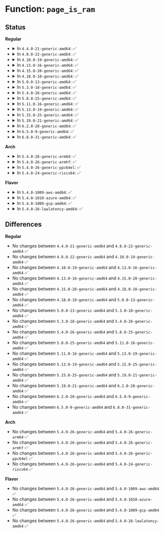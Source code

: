 # Function: <code>page_is_ram</code>

## Status
<b>Regular</b>
<ul>
<li>
<details>
<summary>In <code>4.4.0-21-generic-amd64</code>: ✅</summary>

```c
int page_is_ram(long unsigned int pfn)
```

```json
{
  "name": "page_is_ram",
  "collision_type": "Unique Global",
  "inline_type": "No",
  "funcs": [
    {
      "addr": 18446744071579398096,
      "name": "page_is_ram",
      "external": true,
      "loc": "kernel/resource.c:489",
      "file": "kernel/resource.c",
      "inline": "seen, unknown",
      "caller_inline": [],
      "caller_func": [
        "arch/x86/mm/init.c:devmem_is_allowed",
        "arch/x86/mm/ioremap.c:xlate_dev_mem_ptr",
        "arch/x86/mm/ioremap.c:unxlate_dev_mem_ptr",
        "drivers/acpi/osl.c:acpi_os_map_iomem"
      ]
    }
  ],
  "symbols": [
    {
      "addr": 18446744071579398096,
      "name": "page_is_ram",
      "section": ".text",
      "bind": "STB_WEAK",
      "size": 39
    }
  ]
}
```
</details>
</li>
<li>
<details>
<summary>In <code>4.8.0-22-generic-amd64</code>: ✅</summary>

```c
int page_is_ram(long unsigned int pfn)
```

```json
{
  "name": "page_is_ram",
  "collision_type": "Unique Global",
  "inline_type": "No",
  "funcs": [
    {
      "addr": 18446744071579410400,
      "name": "page_is_ram",
      "external": true,
      "loc": "kernel/resource.c:515",
      "file": "kernel/resource.c",
      "inline": "seen, unknown",
      "caller_inline": [],
      "caller_func": [
        "arch/x86/mm/init.c:devmem_is_allowed",
        "arch/x86/mm/ioremap.c:unxlate_dev_mem_ptr",
        "arch/x86/mm/ioremap.c:xlate_dev_mem_ptr",
        "drivers/acpi/osl.c:acpi_os_map_iomem"
      ]
    }
  ],
  "symbols": [
    {
      "addr": 18446744071579410400,
      "name": "page_is_ram",
      "section": ".text",
      "bind": "STB_WEAK",
      "size": 39
    }
  ]
}
```
</details>
</li>
<li>
<details>
<summary>In <code>4.10.0-19-generic-amd64</code>: ✅</summary>

```c
int page_is_ram(long unsigned int pfn)
```

```json
{
  "name": "page_is_ram",
  "collision_type": "Unique Global",
  "inline_type": "No",
  "funcs": [
    {
      "addr": 18446744071579430704,
      "name": "page_is_ram",
      "external": true,
      "loc": "kernel/resource.c:515",
      "file": "kernel/resource.c",
      "inline": "seen, unknown",
      "caller_inline": [],
      "caller_func": [
        "arch/x86/mm/init.c:devmem_is_allowed",
        "arch/x86/mm/ioremap.c:unxlate_dev_mem_ptr",
        "arch/x86/mm/ioremap.c:xlate_dev_mem_ptr",
        "drivers/acpi/osl.c:acpi_os_map_iomem"
      ]
    }
  ],
  "symbols": [
    {
      "addr": 18446744071579430704,
      "name": "page_is_ram",
      "section": ".text",
      "bind": "STB_WEAK",
      "size": 39
    }
  ]
}
```
</details>
</li>
<li>
<details>
<summary>In <code>4.13.0-16-generic-amd64</code>: ✅</summary>

```c
int page_is_ram(long unsigned int pfn)
```

```json
{
  "name": "page_is_ram",
  "collision_type": "Unique Global",
  "inline_type": "No",
  "funcs": [
    {
      "addr": 18446744071579418352,
      "name": "page_is_ram",
      "external": true,
      "loc": "kernel/resource.c:515",
      "file": "kernel/resource.c",
      "inline": "seen, unknown",
      "caller_inline": [],
      "caller_func": [
        "arch/x86/mm/init.c:devmem_is_allowed",
        "arch/x86/mm/ioremap.c:unxlate_dev_mem_ptr",
        "arch/x86/mm/ioremap.c:xlate_dev_mem_ptr",
        "drivers/acpi/osl.c:acpi_os_map_iomem"
      ]
    }
  ],
  "symbols": [
    {
      "addr": 18446744071579418352,
      "name": "page_is_ram",
      "section": ".text",
      "bind": "STB_WEAK",
      "size": 39
    }
  ]
}
```
</details>
</li>
<li>
<details>
<summary>In <code>4.15.0-20-generic-amd64</code>: ✅</summary>

```c
int page_is_ram(long unsigned int pfn)
```

```json
{
  "name": "page_is_ram",
  "collision_type": "Unique Global",
  "inline_type": "No",
  "funcs": [
    {
      "addr": 18446744071579446320,
      "name": "page_is_ram",
      "external": true,
      "loc": "kernel/resource.c:533",
      "file": "kernel/resource.c",
      "inline": "seen, unknown",
      "caller_inline": [],
      "caller_func": [
        "arch/x86/mm/init.c:devmem_is_allowed",
        "drivers/acpi/osl.c:acpi_os_map_iomem"
      ]
    }
  ],
  "symbols": [
    {
      "addr": 18446744071579446320,
      "name": "page_is_ram",
      "section": ".text",
      "bind": "STB_WEAK",
      "size": 39
    }
  ]
}
```
</details>
</li>
<li>
<details>
<summary>In <code>4.18.0-10-generic-amd64</code>: ✅</summary>

```c
int page_is_ram(long unsigned int pfn)
```

```json
{
  "name": "page_is_ram",
  "collision_type": "Unique Global",
  "inline_type": "No",
  "funcs": [
    {
      "addr": 18446744071579461200,
      "name": "page_is_ram",
      "external": true,
      "loc": "kernel/resource.c:501",
      "file": "kernel/resource.c",
      "inline": "seen, unknown",
      "caller_inline": [],
      "caller_func": [
        "drivers/acpi/osl.c:acpi_os_map_iomem"
      ]
    }
  ],
  "symbols": [
    {
      "addr": 18446744071579461200,
      "name": "page_is_ram",
      "section": ".text",
      "bind": "STB_WEAK",
      "size": 39
    }
  ]
}
```
</details>
</li>
<li>
<details>
<summary>In <code>5.0.0-13-generic-amd64</code>: ✅</summary>

```c
int page_is_ram(long unsigned int pfn)
```

```json
{
  "name": "page_is_ram",
  "collision_type": "Unique Global",
  "inline_type": "No",
  "funcs": [
    {
      "addr": 18446744071579494752,
      "name": "page_is_ram",
      "external": true,
      "loc": "kernel/resource.c:495",
      "file": "kernel/resource.c",
      "inline": "seen, unknown",
      "caller_inline": [],
      "caller_func": [
        "drivers/acpi/osl.c:acpi_os_map_iomem"
      ]
    }
  ],
  "symbols": [
    {
      "addr": 18446744071579494752,
      "name": "page_is_ram",
      "section": ".text",
      "bind": "STB_WEAK",
      "size": 39
    }
  ]
}
```
</details>
</li>
<li>
<details>
<summary>In <code>5.3.0-18-generic-amd64</code>: ✅</summary>

```c
int page_is_ram(long unsigned int pfn)
```

```json
{
  "name": "page_is_ram",
  "collision_type": "Unique Global",
  "inline_type": "No",
  "funcs": [
    {
      "addr": 18446744071579512736,
      "name": "page_is_ram",
      "external": true,
      "loc": "kernel/resource.c:510",
      "file": "kernel/resource.c",
      "inline": "seen, unknown",
      "caller_inline": [],
      "caller_func": [
        "drivers/acpi/osl.c:acpi_os_map_iomem"
      ]
    }
  ],
  "symbols": [
    {
      "addr": 18446744071579512736,
      "name": "page_is_ram",
      "section": ".text",
      "bind": "STB_WEAK",
      "size": 39
    }
  ]
}
```
</details>
</li>
<li>
<details>
<summary>In <code>5.4.0-26-generic-amd64</code>: ✅</summary>

```c
int page_is_ram(long unsigned int pfn)
```

```json
{
  "name": "page_is_ram",
  "collision_type": "Unique Global",
  "inline_type": "No",
  "funcs": [
    {
      "addr": 18446744071579538912,
      "name": "page_is_ram",
      "external": true,
      "loc": "kernel/resource.c:510",
      "file": "kernel/resource.c",
      "inline": "seen, unknown",
      "caller_inline": [],
      "caller_func": [
        "drivers/acpi/osl.c:acpi_os_map_cleanup",
        "drivers/acpi/osl.c:acpi_os_map_iomem",
        "drivers/platform/x86/intel_pmc_core.c:pmc_core_probe"
      ]
    }
  ],
  "symbols": [
    {
      "addr": 18446744071579538912,
      "name": "page_is_ram",
      "section": ".text",
      "bind": "STB_WEAK",
      "size": 39
    }
  ]
}
```
</details>
</li>
<li>
<details>
<summary>In <code>5.8.0-25-generic-amd64</code>: ✅</summary>

```c
int page_is_ram(long unsigned int pfn)
```

```json
{
  "name": "page_is_ram",
  "collision_type": "Unique Global",
  "inline_type": "No",
  "funcs": [
    {
      "addr": 18446744071579569168,
      "name": "page_is_ram",
      "external": true,
      "loc": "kernel/resource.c:510",
      "file": "kernel/resource.c",
      "inline": "seen, unknown",
      "caller_inline": [],
      "caller_func": [
        "drivers/acpi/osl.c:acpi_os_unmap_iomem",
        "drivers/acpi/osl.c:acpi_os_map_iomem",
        "drivers/platform/x86/intel_pmc_core.c:pmc_core_probe"
      ]
    }
  ],
  "symbols": [
    {
      "addr": 18446744071579569168,
      "name": "page_is_ram",
      "section": ".text",
      "bind": "STB_WEAK",
      "size": 135
    }
  ]
}
```
</details>
</li>
<li>
<details>
<summary>In <code>5.11.0-16-generic-amd64</code>: ✅</summary>

```c
int page_is_ram(long unsigned int pfn)
```

```json
{
  "name": "page_is_ram",
  "collision_type": "Unique Global",
  "inline_type": "No",
  "funcs": [
    {
      "addr": 18446744071579550576,
      "name": "page_is_ram",
      "external": true,
      "loc": "kernel/resource.c:517",
      "file": "kernel/resource.c",
      "inline": "seen, unknown",
      "caller_inline": [],
      "caller_func": [
        "drivers/acpi/osl.c:acpi_os_map_remove",
        "drivers/acpi/osl.c:acpi_os_map_iomem",
        "drivers/platform/x86/intel_pmc_core.c:pmc_core_probe"
      ]
    }
  ],
  "symbols": [
    {
      "addr": 18446744071579550576,
      "name": "page_is_ram",
      "section": ".text",
      "bind": "STB_WEAK",
      "size": 135
    }
  ]
}
```
</details>
</li>
<li>
<details>
<summary>In <code>5.13.0-19-generic-amd64</code>: ✅</summary>

```c
int page_is_ram(long unsigned int pfn)
```

```json
{
  "name": "page_is_ram",
  "collision_type": "Unique Global",
  "inline_type": "No",
  "funcs": [
    {
      "addr": 18446744071579554272,
      "name": "page_is_ram",
      "external": true,
      "loc": "kernel/resource.c:499",
      "file": "kernel/resource.c",
      "inline": "seen, unknown",
      "caller_inline": [],
      "caller_func": [
        "drivers/acpi/osl.c:acpi_os_map_remove",
        "drivers/acpi/osl.c:acpi_os_map_iomem",
        "drivers/platform/x86/intel_pmc_core.c:pmc_core_probe"
      ]
    }
  ],
  "symbols": [
    {
      "addr": 18446744071579554272,
      "name": "page_is_ram",
      "section": ".text",
      "bind": "STB_WEAK",
      "size": 132
    }
  ]
}
```
</details>
</li>
<li>
<details>
<summary>In <code>5.15.0-25-generic-amd64</code>: ✅</summary>

```c
int page_is_ram(long unsigned int pfn)
```

```json
{
  "name": "page_is_ram",
  "collision_type": "Unique Global",
  "inline_type": "No",
  "funcs": [
    {
      "addr": 18446744071579626832,
      "name": "page_is_ram",
      "external": true,
      "loc": "kernel/resource.c:499",
      "file": "kernel/resource.c",
      "inline": "seen, unknown",
      "caller_inline": [],
      "caller_func": [
        "drivers/acpi/osl.c:acpi_os_map_remove",
        "drivers/acpi/osl.c:acpi_os_map_iomem",
        "drivers/platform/x86/intel/pmc/core.c:pmc_core_probe"
      ]
    }
  ],
  "symbols": [
    {
      "addr": 18446744071579626832,
      "name": "page_is_ram",
      "section": ".text",
      "bind": "STB_WEAK",
      "size": 132
    }
  ]
}
```
</details>
</li>
<li>
<details>
<summary>In <code>5.19.0-21-generic-amd64</code>: ✅</summary>

```c
int page_is_ram(long unsigned int pfn)
```

```json
{
  "name": "page_is_ram",
  "collision_type": "Unique Global",
  "inline_type": "No",
  "funcs": [
    {
      "addr": 18446744071579722768,
      "name": "page_is_ram",
      "external": true,
      "loc": "kernel/resource.c:486",
      "file": "kernel/resource.c",
      "inline": "seen, unknown",
      "caller_inline": [],
      "caller_func": [
        "arch/x86/mm/pat/memtype.c:memtype_kernel_map_sync",
        "drivers/acpi/osl.c:acpi_os_map_remove",
        "drivers/acpi/osl.c:acpi_os_map_iomem",
        "drivers/platform/x86/intel/pmc/core.c:pmc_core_probe"
      ]
    }
  ],
  "symbols": [
    {
      "addr": 18446744071579722768,
      "name": "page_is_ram",
      "section": ".text",
      "bind": "STB_WEAK",
      "size": 161
    }
  ]
}
```
</details>
</li>
<li>
<details>
<summary>In <code>6.2.0-20-generic-amd64</code>: ✅</summary>

```c
int page_is_ram(long unsigned int pfn)
```

```json
{
  "name": "page_is_ram",
  "collision_type": "Unique Global",
  "inline_type": "No",
  "funcs": [
    {
      "addr": 18446744071579849856,
      "name": "page_is_ram",
      "external": true,
      "loc": "kernel/resource.c:486",
      "file": "kernel/resource.c",
      "inline": "seen, unknown",
      "caller_inline": [],
      "caller_func": [
        "arch/x86/mm/pat/memtype.c:memtype_kernel_map_sync",
        "drivers/acpi/osl.c:acpi_os_map_remove",
        "drivers/acpi/osl.c:acpi_os_map_iomem",
        "drivers/platform/x86/intel/pmc/core.c:pmc_core_probe"
      ]
    }
  ],
  "symbols": [
    {
      "addr": 18446744071579849856,
      "name": "page_is_ram",
      "section": ".text",
      "bind": "STB_WEAK",
      "size": 161
    }
  ]
}
```
</details>
</li>
<li>
<details>
<summary>In <code>6.5.0-9-generic-amd64</code>: ✅</summary>

```c
int page_is_ram(long unsigned int pfn)
```

```json
{
  "name": "page_is_ram",
  "collision_type": "Unique Global",
  "inline_type": "No",
  "funcs": [
    {
      "addr": 18446744071579900096,
      "name": "page_is_ram",
      "external": true,
      "loc": "kernel/resource.c:486",
      "file": "kernel/resource.c",
      "inline": "seen, unknown",
      "caller_inline": [],
      "caller_func": [
        "arch/x86/mm/pat/memtype.c:memtype_kernel_map_sync",
        "drivers/acpi/osl.c:acpi_os_map_remove",
        "drivers/acpi/osl.c:acpi_os_map_iomem",
        "drivers/platform/x86/intel/pmc/core.c:get_primary_reg_base"
      ]
    }
  ],
  "symbols": [
    {
      "addr": 18446744071579900096,
      "name": "page_is_ram",
      "section": ".text",
      "bind": "STB_WEAK",
      "size": 161
    }
  ]
}
```
</details>
</li>
<li>
<details>
<summary>In <code>6.8.0-31-generic-amd64</code>: ✅</summary>

```c
int page_is_ram(long unsigned int pfn)
```

```json
{
  "name": "page_is_ram",
  "collision_type": "Unique Global",
  "inline_type": "No",
  "funcs": [
    {
      "addr": 18446744071579938832,
      "name": "page_is_ram",
      "external": true,
      "loc": "kernel/resource.c:541",
      "file": "kernel/resource.c",
      "inline": "seen, unknown",
      "caller_inline": [],
      "caller_func": [
        "arch/x86/mm/pat/memtype.c:memtype_kernel_map_sync",
        "drivers/acpi/osl.c:acpi_os_map_remove",
        "drivers/acpi/osl.c:acpi_os_map_iomem"
      ]
    }
  ],
  "symbols": [
    {
      "addr": 18446744071579938832,
      "name": "page_is_ram",
      "section": ".text",
      "bind": "STB_WEAK",
      "size": 161
    }
  ]
}
```
</details>
</li>
</ul>
<b>Arch</b>
<ul>
<li>
<details>
<summary>In <code>5.4.0-26-generic-arm64</code>: ✅</summary>

```c
int page_is_ram(long unsigned int pfn)
```

```json
{
  "name": "page_is_ram",
  "collision_type": "Unique Global",
  "inline_type": "No",
  "funcs": [
    {
      "addr": 18446603336490685408,
      "name": "page_is_ram",
      "external": true,
      "loc": "kernel/resource.c:510",
      "file": "kernel/resource.c",
      "inline": "seen, unknown",
      "caller_inline": [],
      "caller_func": [
        "arch/arm64/mm/mmap.c:devmem_is_allowed"
      ]
    }
  ],
  "symbols": [
    {
      "addr": 18446603336490685408,
      "name": "page_is_ram",
      "section": ".text",
      "bind": "STB_WEAK",
      "size": 68
    }
  ]
}
```
</details>
</li>
<li>
<details>
<summary>In <code>5.4.0-26-generic-armhf</code>: ✅</summary>

```c
int page_is_ram(long unsigned int pfn)
```

```json
{
  "name": "page_is_ram",
  "collision_type": "Unique Global",
  "inline_type": "No",
  "funcs": [
    {
      "addr": 3224754720,
      "name": "page_is_ram",
      "external": true,
      "loc": "kernel/resource.c:510",
      "file": "kernel/resource.c",
      "inline": "seen, unknown",
      "caller_inline": [],
      "caller_func": [
        "arch/arm/mm/mmap.c:devmem_is_allowed"
      ]
    }
  ],
  "symbols": [
    {
      "addr": 3224754720,
      "name": "page_is_ram",
      "section": ".text",
      "bind": "STB_WEAK",
      "size": 56
    }
  ]
}
```
</details>
</li>
<li>
<details>
<summary>In <code>5.4.0-26-generic-ppc64el</code>: ✅</summary>

```c
int page_is_ram(long unsigned int pfn)
```

```json
{
  "name": "page_is_ram",
  "collision_type": "Unique Global",
  "inline_type": "No",
  "funcs": [
    {
      "addr": 13835058055283510080,
      "name": "page_is_ram",
      "external": true,
      "loc": "kernel/resource.c:510",
      "file": "kernel/resource.c",
      "inline": "seen, unknown",
      "caller_inline": [],
      "caller_func": [
        "arch/powerpc/kernel/pci-common.c:pci_phys_mem_access_prot",
        "arch/powerpc/mm/mem.c:devmem_is_allowed",
        "arch/powerpc/mm/mem.c:phys_mem_access_prot",
        "arch/powerpc/perf/callchain.c:read_user_stack_slow"
      ]
    }
  ],
  "symbols": [
    {
      "addr": 13835058055283510080,
      "name": "page_is_ram",
      "section": ".text",
      "bind": "STB_WEAK",
      "size": 76
    }
  ]
}
```
</details>
</li>
<li>
<details>
<summary>In <code>5.4.0-24-generic-riscv64</code>: ✅</summary>

```c
int page_is_ram(long unsigned int pfn)
```

```json
{
  "name": "page_is_ram",
  "collision_type": "Unique Global",
  "inline_type": "No",
  "funcs": [
    {
      "addr": 18446743936271419170,
      "name": "page_is_ram",
      "external": true,
      "loc": "kernel/resource.c:510",
      "file": "kernel/resource.c",
      "inline": "seen, unknown",
      "caller_inline": [],
      "caller_func": []
    }
  ],
  "symbols": [
    {
      "addr": 18446743936271419170,
      "name": "page_is_ram",
      "section": ".text",
      "bind": "STB_WEAK",
      "size": 60
    }
  ]
}
```
</details>
</li>
</ul>
<b>Flavor</b>
<ul>
<li>
<details>
<summary>In <code>5.4.0-1009-aws-amd64</code>: ✅</summary>

```c
int page_is_ram(long unsigned int pfn)
```

```json
{
  "name": "page_is_ram",
  "collision_type": "Unique Global",
  "inline_type": "No",
  "funcs": [
    {
      "addr": 18446744071579512576,
      "name": "page_is_ram",
      "external": true,
      "loc": "kernel/resource.c:510",
      "file": "kernel/resource.c",
      "inline": "seen, unknown",
      "caller_inline": [],
      "caller_func": [
        "drivers/acpi/osl.c:acpi_os_map_cleanup",
        "drivers/acpi/osl.c:acpi_os_map_iomem",
        "drivers/platform/x86/intel_pmc_core.c:pmc_core_probe"
      ]
    }
  ],
  "symbols": [
    {
      "addr": 18446744071579512576,
      "name": "page_is_ram",
      "section": ".text",
      "bind": "STB_WEAK",
      "size": 39
    }
  ]
}
```
</details>
</li>
<li>
<details>
<summary>In <code>5.4.0-1010-azure-amd64</code>: ✅</summary>

```c
int page_is_ram(long unsigned int pfn)
```

```json
{
  "name": "page_is_ram",
  "collision_type": "Unique Global",
  "inline_type": "No",
  "funcs": [
    {
      "addr": 18446744071579441376,
      "name": "page_is_ram",
      "external": true,
      "loc": "kernel/resource.c:510",
      "file": "kernel/resource.c",
      "inline": "seen, unknown",
      "caller_inline": [],
      "caller_func": [
        "drivers/acpi/osl.c:acpi_os_map_cleanup",
        "drivers/acpi/osl.c:acpi_os_map_iomem",
        "drivers/platform/x86/intel_pmc_core.c:pmc_core_probe"
      ]
    }
  ],
  "symbols": [
    {
      "addr": 18446744071579441376,
      "name": "page_is_ram",
      "section": ".text",
      "bind": "STB_WEAK",
      "size": 39
    }
  ]
}
```
</details>
</li>
<li>
<details>
<summary>In <code>5.4.0-1009-gcp-amd64</code>: ✅</summary>

```c
int page_is_ram(long unsigned int pfn)
```

```json
{
  "name": "page_is_ram",
  "collision_type": "Unique Global",
  "inline_type": "No",
  "funcs": [
    {
      "addr": 18446744071579512496,
      "name": "page_is_ram",
      "external": true,
      "loc": "kernel/resource.c:510",
      "file": "kernel/resource.c",
      "inline": "seen, unknown",
      "caller_inline": [],
      "caller_func": [
        "drivers/acpi/osl.c:acpi_os_map_cleanup",
        "drivers/acpi/osl.c:acpi_os_map_iomem",
        "drivers/platform/x86/intel_pmc_core.c:pmc_core_probe"
      ]
    }
  ],
  "symbols": [
    {
      "addr": 18446744071579512496,
      "name": "page_is_ram",
      "section": ".text",
      "bind": "STB_WEAK",
      "size": 39
    }
  ]
}
```
</details>
</li>
<li>
<details>
<summary>In <code>5.4.0-26-lowlatency-amd64</code>: ✅</summary>

```c
int page_is_ram(long unsigned int pfn)
```

```json
{
  "name": "page_is_ram",
  "collision_type": "Unique Global",
  "inline_type": "No",
  "funcs": [
    {
      "addr": 18446744071579545424,
      "name": "page_is_ram",
      "external": true,
      "loc": "kernel/resource.c:510",
      "file": "kernel/resource.c",
      "inline": "seen, unknown",
      "caller_inline": [],
      "caller_func": [
        "drivers/acpi/osl.c:acpi_os_map_cleanup",
        "drivers/acpi/osl.c:acpi_os_map_iomem",
        "drivers/platform/x86/intel_pmc_core.c:pmc_core_probe"
      ]
    }
  ],
  "symbols": [
    {
      "addr": 18446744071579545424,
      "name": "page_is_ram",
      "section": ".text",
      "bind": "STB_WEAK",
      "size": 39
    }
  ]
}
```
</details>
</li>
</ul>

## Differences
<b>Regular</b>
<ul>
<li>
No changes between <code>4.4.0-21-generic-amd64</code> and <code>4.8.0-22-generic-amd64</code> ✅
</li>
<li>
No changes between <code>4.8.0-22-generic-amd64</code> and <code>4.10.0-19-generic-amd64</code> ✅
</li>
<li>
No changes between <code>4.10.0-19-generic-amd64</code> and <code>4.13.0-16-generic-amd64</code> ✅
</li>
<li>
No changes between <code>4.13.0-16-generic-amd64</code> and <code>4.15.0-20-generic-amd64</code> ✅
</li>
<li>
No changes between <code>4.15.0-20-generic-amd64</code> and <code>4.18.0-10-generic-amd64</code> ✅
</li>
<li>
No changes between <code>4.18.0-10-generic-amd64</code> and <code>5.0.0-13-generic-amd64</code> ✅
</li>
<li>
No changes between <code>5.0.0-13-generic-amd64</code> and <code>5.3.0-18-generic-amd64</code> ✅
</li>
<li>
No changes between <code>5.3.0-18-generic-amd64</code> and <code>5.4.0-26-generic-amd64</code> ✅
</li>
<li>
No changes between <code>5.4.0-26-generic-amd64</code> and <code>5.8.0-25-generic-amd64</code> ✅
</li>
<li>
No changes between <code>5.8.0-25-generic-amd64</code> and <code>5.11.0-16-generic-amd64</code> ✅
</li>
<li>
No changes between <code>5.11.0-16-generic-amd64</code> and <code>5.13.0-19-generic-amd64</code> ✅
</li>
<li>
No changes between <code>5.13.0-19-generic-amd64</code> and <code>5.15.0-25-generic-amd64</code> ✅
</li>
<li>
No changes between <code>5.15.0-25-generic-amd64</code> and <code>5.19.0-21-generic-amd64</code> ✅
</li>
<li>
No changes between <code>5.19.0-21-generic-amd64</code> and <code>6.2.0-20-generic-amd64</code> ✅
</li>
<li>
No changes between <code>6.2.0-20-generic-amd64</code> and <code>6.5.0-9-generic-amd64</code> ✅
</li>
<li>
No changes between <code>6.5.0-9-generic-amd64</code> and <code>6.8.0-31-generic-amd64</code> ✅
</li>
</ul>
<b>Arch</b>
<ul>
<li>
No changes between <code>5.4.0-26-generic-amd64</code> and <code>5.4.0-26-generic-arm64</code> ✅
</li>
<li>
No changes between <code>5.4.0-26-generic-amd64</code> and <code>5.4.0-26-generic-armhf</code> ✅
</li>
<li>
No changes between <code>5.4.0-26-generic-amd64</code> and <code>5.4.0-26-generic-ppc64el</code> ✅
</li>
<li>
No changes between <code>5.4.0-26-generic-amd64</code> and <code>5.4.0-24-generic-riscv64</code> ✅
</li>
</ul>
<b>Flavor</b>
<ul>
<li>
No changes between <code>5.4.0-26-generic-amd64</code> and <code>5.4.0-1009-aws-amd64</code> ✅
</li>
<li>
No changes between <code>5.4.0-26-generic-amd64</code> and <code>5.4.0-1010-azure-amd64</code> ✅
</li>
<li>
No changes between <code>5.4.0-26-generic-amd64</code> and <code>5.4.0-1009-gcp-amd64</code> ✅
</li>
<li>
No changes between <code>5.4.0-26-generic-amd64</code> and <code>5.4.0-26-lowlatency-amd64</code> ✅
</li>
</ul>
